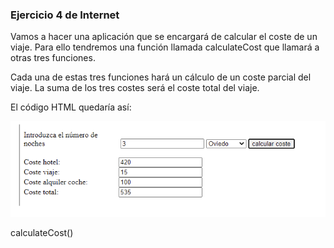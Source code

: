 ### Ejercicio 4 de Internet

Vamos a hacer una aplicación que se encargará de calcular el coste de un viaje. Para ello tendremos una función llamada calculateCost que llamará a otras tres funciones.

Cada una de estas tres funciones hará un cálculo de un coste parcial del viaje. La suma de los tres costes será el coste total del viaje.

El código HTML quedaría así:

![Imagen no encontrada](imagenes/Captura.PNG)

calculateCost()

